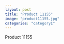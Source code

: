```yaml
---
layout: post
title: "Product 11155"
image: "product11155.jpg"
categories: "category1"
---
```

Product 11155
